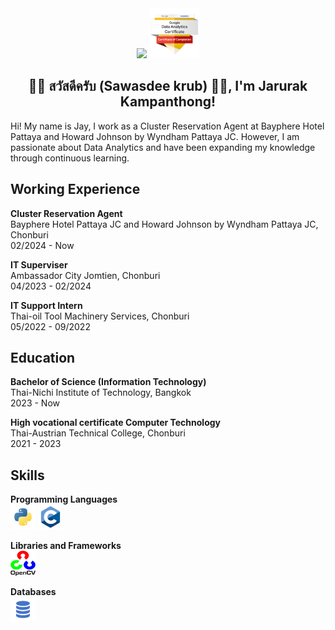 <div align = "center">
<img src = "profile.jpg" height = "250">
<img src = "Google Data Analyst Badge.png" height = "80">
<h2>🙏🏻 สวัสดีครับ (Sawasdee krub) 🙏🏻, I'm Jarurak Kampanthong! </h2>
</div>
Hi! My name is Jay, I work as a Cluster Reservation Agent at Bayphere Hotel Pattaya and Howard Johnson by Wyndham Pattaya JC. However, I am passionate about Data Analytics and have been expanding my knowledge through continuous learning.

## Working Experience
**Cluster Reservation Agent**  
Bayphere Hotel Pattaya JC and Howard Johnson by Wyndham Pattaya JC, Chonburi  
02/2024 - Now 

**IT Superviser**  
Ambassador City Jomtien, Chonburi  
04/2023 - 02/2024  

**IT Support Intern**  
Thai-oil Tool Machinery Services, Chonburi  
05/2022 - 09/2022  

## Education
**Bachelor of Science (Information Technology)**  
Thai-Nichi Institute of Technology, Bangkok  
2023 - Now

**High vocational certificate Computer Technology**  
Thai-Austrian Technical College, Chonburi  
2021 - 2023

## Skills
**Programming Languages**  
<img title="Python" alt="Python" width="40px" src="https://raw.githubusercontent.com/github/explore/master/topics/python/python.png" />
<img title="C" alt="C" width="40px" src="https://raw.githubusercontent.com/github/explore/master/topics/c/c.png">

**Libraries and Frameworks**  
<img title="OpenCV" alt="OpenCV" width="40px" src="https://raw.githubusercontent.com/github/explore/master/topics/opencv/opencv.png">

**Databases**    
<img title="SQL" alt="SQL" width="40px" src="https://raw.githubusercontent.com/github/explore/master/topics/sql/sql.png">
